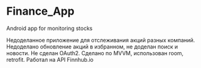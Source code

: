 # Finance_App
Android app for monitoring stocks

Недоделанное приложение для отслеживания акций разных компаний. Недоделано обновление акций в избранном, не доделан поиск и новости. Не сделан OAuth2. Сделано по MVVM, использован room, retrofit. Работал на API Finnhub.io
